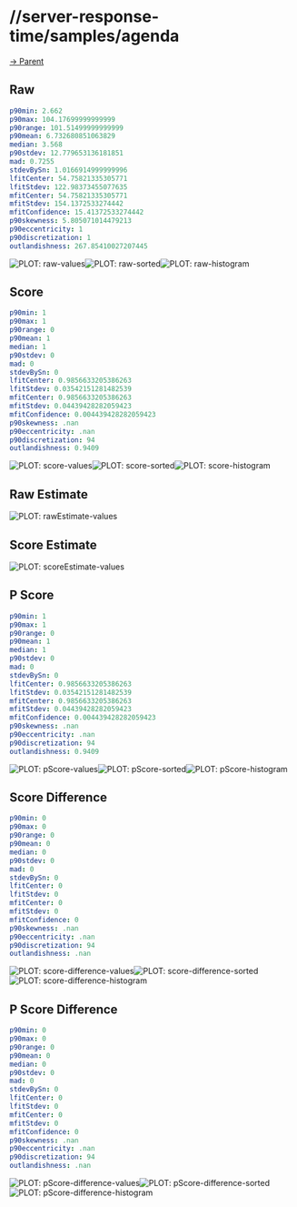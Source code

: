 
# //server-response-time/samples/agenda

[→ Parent](../..)


## Raw


```yaml
p90min: 2.662
p90max: 104.17699999999999
p90range: 101.51499999999999
p90mean: 6.732680851063829
median: 3.568
p90stdev: 12.779653136181851
mad: 0.7255
stdevBySn: 1.0166914999999996
lfitCenter: 54.75821335305771
lfitStdev: 122.98373455077635
mfitCenter: 54.75821335305771
mfitStdev: 154.1372533274442
mfitConfidence: 15.41372533274442
p90skewness: 5.805071014479213
p90eccentricity: 1
p90discretization: 1
outlandishness: 267.85410027207445

```

![PLOT: raw-values](./raw/values.svg)![PLOT: raw-sorted](./raw/sorted.svg)![PLOT: raw-histogram](./raw/histogram.svg)
## Score


```yaml
p90min: 1
p90max: 1
p90range: 0
p90mean: 1
median: 1
p90stdev: 0
mad: 0
stdevBySn: 0
lfitCenter: 0.9856633205386263
lfitStdev: 0.03542151281482539
mfitCenter: 0.9856633205386263
mfitStdev: 0.04439428282059423
mfitConfidence: 0.004439428282059423
p90skewness: .nan
p90eccentricity: .nan
p90discretization: 94
outlandishness: 0.9409

```

![PLOT: score-values](./score/values.svg)![PLOT: score-sorted](./score/sorted.svg)![PLOT: score-histogram](./score/histogram.svg)
## Raw Estimate

![PLOT: rawEstimate-values](./rawEstimate/values.svg)
## Score Estimate

![PLOT: scoreEstimate-values](./scoreEstimate/values.svg)
## P Score


```yaml
p90min: 1
p90max: 1
p90range: 0
p90mean: 1
median: 1
p90stdev: 0
mad: 0
stdevBySn: 0
lfitCenter: 0.9856633205386263
lfitStdev: 0.03542151281482539
mfitCenter: 0.9856633205386263
mfitStdev: 0.04439428282059423
mfitConfidence: 0.004439428282059423
p90skewness: .nan
p90eccentricity: .nan
p90discretization: 94
outlandishness: 0.9409

```

![PLOT: pScore-values](./pScore/values.svg)![PLOT: pScore-sorted](./pScore/sorted.svg)![PLOT: pScore-histogram](./pScore/histogram.svg)
## Score Difference


```yaml
p90min: 0
p90max: 0
p90range: 0
p90mean: 0
median: 0
p90stdev: 0
mad: 0
stdevBySn: 0
lfitCenter: 0
lfitStdev: 0
mfitCenter: 0
mfitStdev: 0
mfitConfidence: 0
p90skewness: .nan
p90eccentricity: .nan
p90discretization: 94
outlandishness: .nan

```

![PLOT: score-difference-values](./score-difference/values.svg)![PLOT: score-difference-sorted](./score-difference/sorted.svg)![PLOT: score-difference-histogram](./score-difference/histogram.svg)
## P Score Difference


```yaml
p90min: 0
p90max: 0
p90range: 0
p90mean: 0
median: 0
p90stdev: 0
mad: 0
stdevBySn: 0
lfitCenter: 0
lfitStdev: 0
mfitCenter: 0
mfitStdev: 0
mfitConfidence: 0
p90skewness: .nan
p90eccentricity: .nan
p90discretization: 94
outlandishness: .nan

```

![PLOT: pScore-difference-values](./pScore-difference/values.svg)![PLOT: pScore-difference-sorted](./pScore-difference/sorted.svg)![PLOT: pScore-difference-histogram](./pScore-difference/histogram.svg)